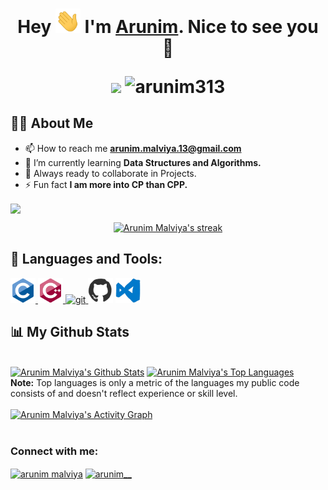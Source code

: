 <h1 align="center">Hey <img src="https://raw.githubusercontent.com/Script-Kiddie-JKB/Script-Kiddie-JKB/main/Assets/hi.gif" width="40px"/> I'm <a href="https://github.com/arunim313" target="_blank">Arunim</a>. Nice to see you 🤩
    

<p align="middle"><img src="https://cutewallpaper.org/21/no-background-gifs/No-Sticker-GIF.gif" width="30"> <img src="https://komarev.com/ghpvc/?username=arunim313&label=Profile%20views&color=0e75b6&style=flat" alt="arunim313" /> </p>


## 🙋‍♂️ About Me
- 📫 How to reach me **arunim.malviya.13@gmail.com**
- 🌱 I’m currently learning **Data Structures and Algorithms.**
-  :microscope: Always ready to collaborate in Projects.
- ⚡ Fun fact **I am more into CP than CPP.**
<p><img align = "center" src = "https://miro.medium.com/max/1360/1*IRGHmiGsa16stedQvIaZfw.gif" /></p>
<p align="center">
    <a href="https://github.com/arunim313/github-readme-streak-stats">
        <img title="🔥 Get streak stats for your profile at git.io/streak-stats" alt="Arunim Malviya's streak" src="https://github-readme-streak-stats.herokuapp.com/?user=arunim313&theme=black-ice&hide_border=true&stroke=0000&background=060A0CD0"/>
    </a>
</p>


## 🚀 Languages and Tools:
<p align="left"> <a href="https://www.cprogramming.com/" target="_blank" rel="noreferrer"> <img src="https://raw.githubusercontent.com/devicons/devicon/master/icons/c/c-original.svg" alt="c" width="40" height="40"/> </a> <a href="https://www.w3schools.com/cpp/" target="_blank" rel="noreferrer"> <img src="https://raw.githubusercontent.com/devicons/devicon/master/icons/cplusplus/cplusplus-original.svg" alt="cplusplus" width="40" height="40"/> </a> <a href="https://git-scm.com/" target="_blank" rel="noreferrer"> <img src="https://www.vectorlogo.zone/logos/git-scm/git-scm-icon.svg" alt="git" width="40" height="40"/> </a> 
  <img src="https://raw.githubusercontent.com/Script-Kiddie-JKB/Script-Kiddie-JKB/main/Assets/github.webp" width="40" height="40"/>
  <img src="https://raw.githubusercontent.com/Script-Kiddie-JKB/Script-Kiddie-JKB/main/Assets/vscode.webp" width="40" height="40"/></p>

## 📊 My Github Stats
  <br/>
    <a href="https://github.com/arunim313/github-readme-stats"><img alt="Arunim Malviya's Github Stats" src="https://github-readme-stats.vercel.app/api?username=arunim313&show_icons=true&count_private=true&theme=react&hide_border=true&bg_color=0D1117" /></a>
  <a href="https://github.com/arunim313/github-readme-stats"><img alt="Arunim Malviya's Top Languages" src="https://github-readme-stats.vercel.app/api/top-langs/?username=arunim313&langs_count=8&count_private=true&layout=compact&theme=react&hide_border=true&bg_color=0D1117" /></a>
  <br/>
  <b>Note:</b> Top languages is only a metric of the languages my public code consists of and doesn't reflect experience or skill level.
<br/>
<br/>
<a href="https://github.com/arunim313/github-readme-activity-graph"><img alt="Arunim Malviya's Activity Graph" src="https://activity-graph.herokuapp.com/graph?username=arunim313&bg_color=0D1117&color=5BCDEC&line=5BCDEC&point=FFFFFF&hide_border=true" /></a>
<br/>
<br/>

<h3 align="left">Connect with me:</h3>
<p align="left">
<a href="https://www.linkedin.com/in/arunim-malviya-271ba5201/" target="blank"><img align="center" src="https://raw.githubusercontent.com/rahuldkjain/github-profile-readme-generator/master/src/images/icons/Social/linked-in-alt.svg" alt="arunim malviya" height="30" width="40" /></a>
<a href="https://instagram.com/arunimm_" target="blank"><img align="center" src="https://raw.githubusercontent.com/rahuldkjain/github-profile-readme-generator/master/src/images/icons/Social/instagram.svg" alt="arunim__" height="30" width="40" /></a>
</p>
